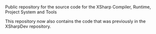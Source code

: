 Public repository for the source code for the XSharp Compiler, Runtime, Project System and Tools 

This repository now also contains the code that was previously in the XSharpDev repository.
